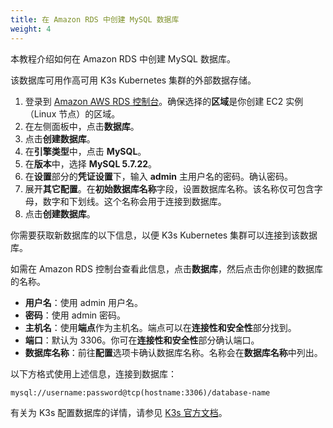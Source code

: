 ```yaml
---
title: 在 Amazon RDS 中创建 MySQL 数据库
weight: 4
---
```

本教程介绍如何在 Amazon RDS 中创建 MySQL 数据库。

该数据库可用作高可用 K3s Kubernetes 集群的外部数据存储。

1. 登录到 [Amazon AWS RDS 控制台](https://console.aws.amazon.com/rds/)。确保选择的**区域**是你创建 EC2 实例 （Linux 节点）的区域。
1. 在左侧面板中，点击**数据库**。
1. 点击**创建数据库**。
1. 在**引擎类型**中，点击 **MySQL**。
1. 在**版本**中，选择 **MySQL 5.7.22**。
1. 在**设置**部分的**凭证设置**下，输入 **admin** 主用户名的密码。确认密码。
1. 展开**其它配置**。在**初始数据库名称**字段，设置数据库名称。该名称仅可包含字母，数字和下划线。这个名称会用于连接到数据库。
1. 点击**创建数据库**。

你需要获取新数据库的以下信息，以便 K3s Kubernetes 集群可以连接到该数据库。

如需在 Amazon RDS 控制台查看此信息，点击**数据库**，然后点击你创建的数据库的名称。

- **用户名**：使用 admin 用户名。
- **密码**：使用 admin 密码。
- **主机名**：使用**端点**作为主机名。端点可以在**连接性和安全性**部分找到。
- **端口**：默认为 3306。你可在**连接性和安全性**部分确认端口。
- **数据库名称**：前往**配置**选项卡确认数据库名称。名称会在**数据库名称**中列出。

以下方格式使用上述信息，连接到数据库：

```
mysql://username:password@tcp(hostname:3306)/database-name
```

有关为 K3s 配置数据库的详情，请参见 [K3s 官方文档]({{<baseurl>}}/k3s/latest/en/installation/datastore/)。
